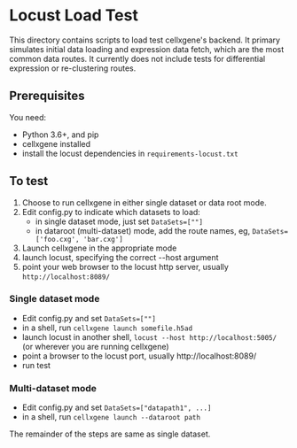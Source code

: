 # Locust Load Test

This directory contains scripts to load test cellxgene's backend. It
primary simulates initial data loading and expression data fetch, which
are the most common data routes. It currently does not include tests
for differential expression or re-clustering routes.

## Prerequisites

You need:

- Python 3.6+, and pip
- cellxgene installed
- install the locust dependencies in `requirements-locust.txt`

## To test

1. Choose to run cellxgene in either single dataset or data root mode.
2. Edit config.py to indicate which datasets to load:
   - in single dataset mode, just set `DataSets=[""]`
   - in dataroot (multi-dataset) mode, add the route names, eg, `DataSets=['foo.cxg', 'bar.cxg']`
3. Launch cellxgene in the appropriate mode
4. launch locust, specifying the correct --host argument
5. point your web browser to the locust http server, usually `http://localhost:8089/`

### Single dataset mode

- Edit config.py and set `DataSets=[""]`
- in a shell, run `cellxgene launch somefile.h5ad`
- launch locust in another shell, `locust --host http://localhost:5005/` (or wherever you are running cellxgene)
- point a browser to the locust port, usually http://localhost:8089/
- run test

### Multi-dataset mode

- Edit config.py and set `DataSets=["datapath1", ...]`
- in a shell, run `cellxgene launch --dataroot path`

The remainder of the steps are same as single dataset.
